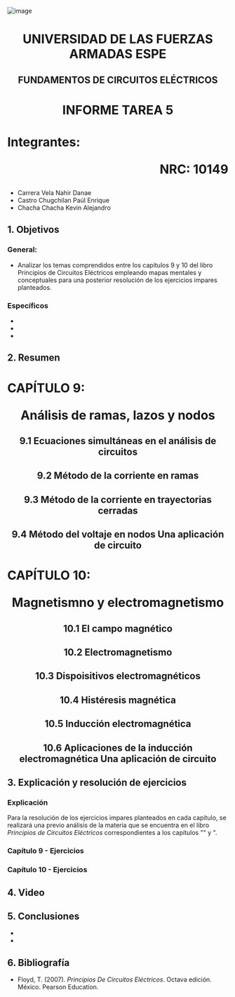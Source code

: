 ![image](https://user-images.githubusercontent.com/93786746/140656495-1e9017c5-1622-4145-a547-0ebbe5014f3d.png)
# <p align=center> UNIVERSIDAD DE LAS FUERZAS ARMADAS ESPE 
## <p align=center> FUNDAMENTOS DE CIRCUITOS ELÉCTRICOS
# <p align=center>  INFORME TAREA 5
# Integrantes: <p align=right> NRC: 10149
* Carrera Vela Nahir Danae
* Castro Chugchilan Paúl Enrique
* Chacha Chacha Kevin Alejandro
## 1. Objetivos
  ### General: 
  * Analizar los temas comprendidos entre los capítulos 9 y 10 del libro Principios de Circuitos Eléctricos empleando mapas mentales y conceptuales para una posterior resolución de los ejercicios impares planteados.
  ### Específicos
  *  
  *  
  *  
## 2. Resumen
  # CAPÍTULO 9: <p align=center> Análisis de ramas, lazos y nodos
## <p align=center> 9.1 Ecuaciones simultáneas en el análisis de circuitos

## <p align=center> 9.2 Método de la corriente en ramas

## <p align=center> 9.3 Método de la corriente en trayectorias cerradas

## <p align=center> 9.4  Método del voltaje en nodos Una aplicación de circuito 


  # CAPÍTULO 10: <p align=center> Magnetismno y electromagnetismo
## <p align=center> 10.1 El campo magnético

## <p align=center> 10.2 Electromagnetismo

## <p align=center> 10.3 Dispoisitivos electromagnéticos

## <p align=center> 10.4  Histéresis magnética

## <p align=center> 10.5  Inducción electromagnética

## <p align=center> 10.6  Aplicaciones de la inducción electromagnética Una aplicación de circuito

## 3. Explicación y resolución de ejercicios
  ### Explicación
   Para la resolución de los ejercicios impares planteados en cada capítulo, se realizará una previo análisis de la materia que se encuentra en el libro _Principios de Circuitos Eléctricos_ correspondientes a los capítulos "" y ".
  ### Capítulo 9 - Ejercicios


  ### Capítulo 10 - Ejercicios



## 4. Video

## 5. Conclusiones
  * 
  * 
## 6. Bibliografía
  * Floyd, T. (2007). _Principios De Circuitos Eléctricos_. Octava edición. México. Pearson Education.
